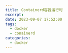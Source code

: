 ```yaml
---
title: Containerd容器运行时
excerpt: 
date: 2023-09-07 17:52:00
tags:
  - docker
  - conainerd
categories:
  - docker
---
```

